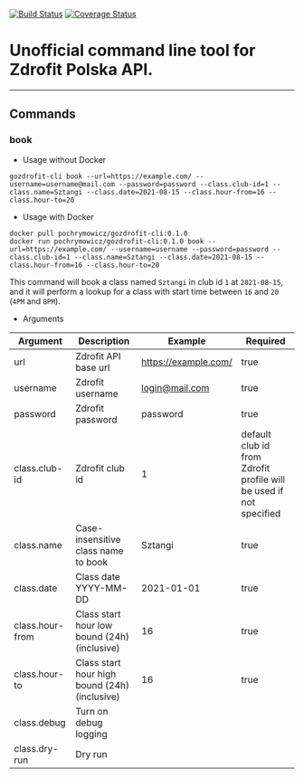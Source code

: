 [![Build Status](https://github.com/go-pkgz/auth/workflows/build/badge.svg)](https://github.com/butwhoare-you/gozdrofit-cli/actions)
[![Coverage Status](https://coveralls.io/repos/github/butwhoareyou/gozdrofit-cli/badge.svg?branch=master)](https://coveralls.io/github/butwhoareyou/gozdrofit-cli?branch=master)

# Unofficial command line tool for Zdrofit Polska API.

---

## Commands

### book

* Usage without Docker
```
gozdrofit-cli book --url=https://example.com/ --username=username@mail.com --password=password --class.club-id=1 --class.name=Sztangi --class.date=2021-08-15 --class.hour-from=16 --class.hour-to=20
```

* Usage with Docker
```
docker pull pochrymowicz/gozdrofit-cli:0.1.0
docker run pochrymowicz/gozdrofit-cli:0.1.0 book --url=https://example.com/ --username=username --password=password --class.club-id=1 --class.name=Sztangi --class.date=2021-08-15 --class.hour-from=16 --class.hour-to=20
```

This command will book a class named `Sztangi` in club id `1` at `2021-08-15`, and it will perform a lookup for a class
with start time between `16` and `20` (`4PM` and `8PM`).

* Arguments 

| Argument | Description | Example | Required | 
|---|---|---|---|
| url | Zdrofit API base url | https://example.com/ | true |
| username | Zdrofit username | login@mail.com | true |
| password | Zdrofit password | password | true |
| class.club-id | Zdrofit club id | 1 | default club id from Zdrofit profile will be used if not specified |
| class.name | Case-insensitive class name to book | Sztangi | true |
| class.date | Class date YYYY-MM-DD | 2021-01-01 | true |
| class.hour-from | Class start hour low bound (24h) (inclusive) | 16 | true |
| class.hour-to | Class start hour high bound (24h) (inclusive) | 16 | true |
| class.debug | Turn on debug logging |  |  |
| class.dry-run | Dry run |  |  |
